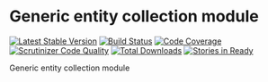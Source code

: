 # Generic entity collection module

[![Latest Stable Version](https://poser.pugx.org/samsonframework/collection/v/stable.svg)](https://packagist.org/packages/samsonframework/collection)
[![Build Status](https://scrutinizer-ci.com/g/samsonframework/collection/badges/build.png?b=master)](https://scrutinizer-ci.com/g/samsonframework/collection/build-status/master)
[![Code Coverage](https://scrutinizer-ci.com/g/samsonframework/collection/badges/coverage.png?b=master)](https://scrutinizer-ci.com/g/samsonframework/collection/?branch=master)
[![Scrutinizer Code Quality](https://scrutinizer-ci.com/g/samsonframework/collection/badges/quality-score.png?b=master)](https://scrutinizer-ci.com/g/samsonframework/collection/?branch=master) 
[![Total Downloads](https://poser.pugx.org/samsonframework/collection/downloads.svg)](https://packagist.org/packages/samsonframework/collection)
[![Stories in Ready](https://badge.waffle.io/samsonframework/collection.png?label=ready&title=Ready)](https://waffle.io/samsonframework/collection)


Generic entity collection module

